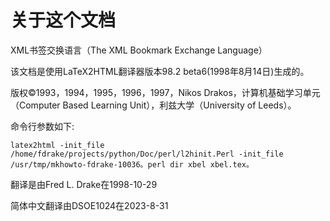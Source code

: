 # 关于这个文档

XML书签交换语言（The XML Bookmark Exchange Language）

该文档是使用LaTeX2HTML翻译器版本98.2 beta6(1998年8月14日)生成的。

版权©1993，1994，1995，1996，1997，Nikos Drakos，计算机基础学习单元（Computer Based Learning Unit），利兹大学（University of Leeds）。

命令行参数如下:

```
latex2html -init_file /home/fdrake/projects/python/Doc/perl/l2hinit.Perl -init_file /usr/tmp/mkhowto-fdrake-10036。perl dir xbel xbel.tex。
```

翻译是由Fred L. Drake在1998-10-29

简体中文翻译由DSOE1024在2023-8-31